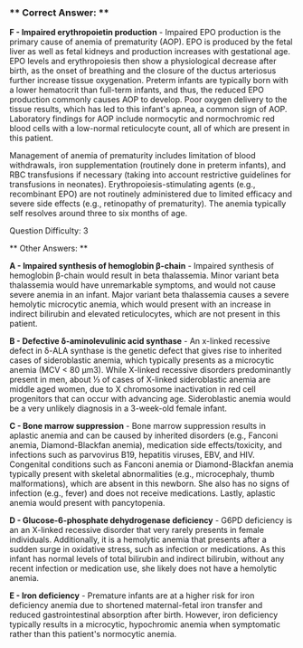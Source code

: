 ### ** Correct Answer: **

**F - Impaired erythropoietin production** - Impaired EPO production is the primary cause of anemia of prematurity (AOP). EPO is produced by the fetal liver as well as fetal kidneys and production increases with gestational age. EPO levels and erythropoiesis then show a physiological decrease after birth, as the onset of breathing and the closure of the ductus arteriosus further increase tissue oxygenation. Preterm infants are typically born with a lower hematocrit than full-term infants, and thus, the reduced EPO production commonly causes AOP to develop. Poor oxygen delivery to the tissue results, which has led to this infant's apnea, a common sign of AOP. Laboratory findings for AOP include normocytic and normochromic red blood cells with a low-normal reticulocyte count, all of which are present in this patient.

Management of anemia of prematurity includes limitation of blood withdrawals, iron supplementation (routinely done in preterm infants), and RBC transfusions if necessary (taking into account restrictive guidelines for transfusions in neonates). Erythropoiesis-stimulating agents (e.g., recombinant EPO) are not routinely administered due to limited efficacy and severe side effects (e.g., retinopathy of prematurity). The anemia typically self resolves around three to six months of age.

Question Difficulty: 3

** Other Answers: **

**A - Impaired synthesis of hemoglobin β-chain** - Impaired synthesis of hemoglobin β-chain would result in beta thalassemia. Minor variant beta thalassemia would have unremarkable symptoms, and would not cause severe anemia in an infant. Major variant beta thalassemia causes a severe hemolytic microcytic anemia, which would present with an increase in indirect bilirubin and elevated reticulocytes, which are not present in this patient.

**B - Defective δ-aminolevulinic acid synthase** - An x-linked recessive defect in δ-ALA synthase is the genetic defect that gives rise to inherited cases of sideroblastic anemia, which typically presents as a microcytic anemia (MCV < 80 μm3). While X-linked recessive disorders predominantly present in men, about ⅓ of cases of X-linked sideroblastic anemia are middle aged women, due to X chromosome inactivation in red cell progenitors that can occur with advancing age. Sideroblastic anemia would be a very unlikely diagnosis in a 3-week-old female infant.

**C - Bone marrow suppression** - Bone marrow suppression results in aplastic anemia and can be caused by inherited disorders (e.g., Fanconi anemia, Diamond-Blackfan anemia), medication side effects/toxicity, and infections such as parvovirus B19, hepatitis viruses, EBV, and HIV. Congenital conditions such as Fanconi anemia or Diamond-Blackfan anemia typically present with skeletal abnormalities (e.g., microcephaly, thumb malformations), which are absent in this newborn. She also has no signs of infection (e.g., fever) and does not receive medications. Lastly, aplastic anemia would present with pancytopenia.

**D - Glucose-6-phosphate dehydrogenase deficiency** - G6PD deficiency is an an X-linked recessive disorder that very rarely presents in female individuals. Additionally, it is a hemolytic anemia that presents after a sudden surge in oxidative stress, such as infection or medications. As this infant has normal levels of total bilirubin and indirect bilirubin, without any recent infection or medication use, she likely does not have a hemolytic anemia.

**E - Iron deficiency** - Premature infants are at a higher risk for iron deficiency anemia due to shortened maternal-fetal iron transfer and reduced gastrointestinal absorption after birth. However, iron deficiency typically results in a microcytic, hypochromic anemia when symptomatic rather than this patient's normocytic anemia.

